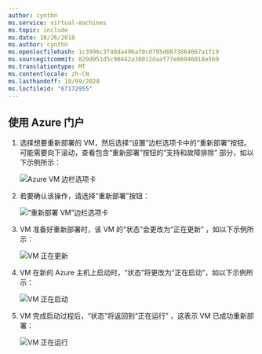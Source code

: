 ```yaml
---
author: cynthn
ms.service: virtual-machines
ms.topic: include
ms.date: 10/26/2018
ms.author: cynthn
ms.openlocfilehash: 1c3996c3f40da496af0cd795d0873864667a1f19
ms.sourcegitcommit: 829d951d5c90442a38012daaf77e86046018e5b9
ms.translationtype: MT
ms.contentlocale: zh-CN
ms.lasthandoff: 10/09/2020
ms.locfileid: "67172955"
---
```

## <a name="use-the-azure-portal"></a>使用 Azure 门户
1. 选择想要重新部署的 VM，然后选择“设置”边栏选项卡中的“重新部署”按钮。   可能需要向下滚动，查看包含“重新部署”按钮的“支持和故障排除”  部分，如以下示例所示：
   
    ![Azure VM 边栏选项卡](./media/virtual-machines-common-redeploy-to-new-node/vmoverview.png)
2. 若要确认该操作，请选择“重新部署”按钮： 
   
    ![“重新部署 VM”边栏选项卡](./media/virtual-machines-common-redeploy-to-new-node/redeployvm.png)
3. VM 准备好重新部署时，该 VM 的“状态”会更改为“正在更新”  ，如以下示例所示： 
   
    ![VM 正在更新](./media/virtual-machines-common-redeploy-to-new-node/vmupdating.png)
4. VM 在新的 Azure 主机上启动时，“状态”将更改为“正在启动”，如以下示例所示：  
   
    ![VM 正在启动](./media/virtual-machines-common-redeploy-to-new-node/vmstarting.png)
5. VM 完成启动过程后，“状态”将返回到“正在运行”   ，这表示 VM 已成功重新部署：
   
    ![VM 正在运行](./media/virtual-machines-common-redeploy-to-new-node/vmrunning.png)

